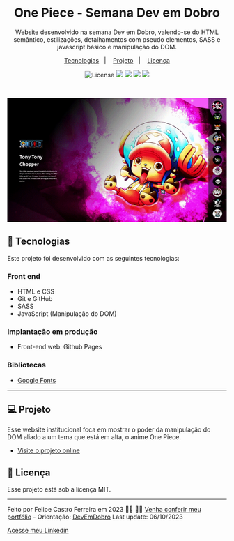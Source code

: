 <h1 align="center"> One Piece - Semana Dev em Dobro </h1>

<p align="center">
 Website desenvolvido na semana Dev em Dobro, valendo-se do HTML semântico, estilizações, detalhamentos com pseudo elementos, SASS e javascript básico e manipulação do DOM. <br/>
</p>

<p align="center">
  <a href="#-tecnologias">Tecnologias</a>&nbsp;&nbsp;&nbsp;|&nbsp;&nbsp;&nbsp;
  <a href="#-projeto">Projeto</a>&nbsp;&nbsp;&nbsp;|&nbsp;&nbsp;&nbsp;
  <a href="#memo-licença">Licença</a>
</p>

<p align="center">
  <img alt="License" src="https://img.shields.io/static/v1?label=license&message=MIT&color=49AA26&labelColor=000000">
  <img src="https://img.shields.io/badge/-HTML-333333?style=flat&logo=HTML5">
  <img src="https://img.shields.io/badge/-CSS-333333?style=flat&logo=CSS3&logoColor=1572B6">
  <img src="https://img.shields.io/badge/-JavaScript-333333?style=flat&logo=JavaScript">
  <img src="https://img.shields.io/badge/-Sass-333333?style=flat&logo=SASS&background=gray">
</p>

<br>

<p align="center">
 <img alt="Projeto One Piece" src="https://github.com/FelipeCastro2021/OnePiece-DevEmDobro/blob/main/to-readme/OnePiece.gif">
</p>

## 🚀 Tecnologias

Este projeto foi desenvolvido com as seguintes tecnologias: 

### Front end
- HTML e CSS
- Git e GitHub
- SASS
- JavaScript (Manipulação do DOM)

### Implantação em produção
- Front-end web: Github Pages

### Bibliotecas
- [Google Fonts](https://fonts.google.com/)

<!-- 
### Utilitários
- [Icons8](https://icons8.com)
- [IconFinder](https://www.iconfinder.com/)
-->

---

## 💻 Projeto

Esse website institucional foca em mostrar o poder da manipulação do DOM aliado a um tema que está em alta, o anime One Piece.

- [Visite o projeto online]([https://felipecastro2021.github.io/OnePiece-DevEmDobro])

## :memo: Licença

Esse projeto está sob a licença MIT.

---

Feito por Felipe Castro Ferreira em 2023 👦🏻 👋🏻 [Venha conferir meu portfólio](https://felipecastro2021.github.io/Portfolio_FelipeCastro2022/) - Orientação: [DevEmDobro](https://www.youtube.com/@DevemDobro)
Last update: 06/10/2023

[Acesse meu Linkedin](https://www.linkedin.com/in/felipe-castro-ferreira/)
